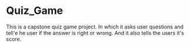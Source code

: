 # Quiz_Game
This is a capstone quiz game project. In which it asks user questions and tell'e he user if the answer is right or wrong. And it also tells the users it's score.
